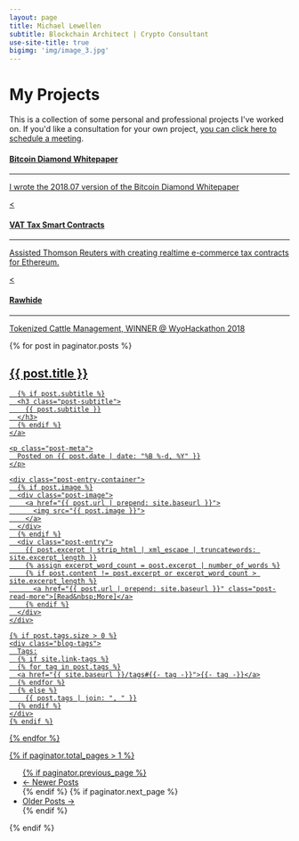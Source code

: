 ```yaml
---
layout: page
title: Michael Lewellen
subtitle: Blockchain Architect | Crypto Consultant
use-site-title: true
bigimg: 'img/image_3.jpg'
---
```


<h1 class="text-center">My Projects</h1>

This is a collection of some personal and professional projects I've worked on. If you'd like a consultation for your own project, [you can click here to schedule a meeting](https://calendly.com/michael-crypto-consult/30min).

<div class="row text-center">
  <div class="col-md-4 col-md-offset-0 col-sm-4 col-sm-offset-0 col-xs-12 col-xs-offset-0 text-center">
    <div class="project-card">
      <a target="_blank" href="https://btcd.io/wp-content/uploads/2018/08/Bitcoin-Diamond-Whitepaper-1.pdf" class="project-link">
        <span class="fa-stack fa-3x">
          <i class="fa fa-circle fa-stack-2x stack-color"></i>
          <i class="fa fa-diamond fa-stack-1x fa-inverse"></i>
        </span>
        <h4>Bitcoin Diamond Whitepaper</h4>
        <hr class="seperator">
        <p class="text-muted">
        I wrote the 2018.07 version of the Bitcoin Diamond Whitepaper
        </p>
      </a>
    </div>
  </div>

	
<div class="row text-center">
  <div class="col-md-4 col-md-offset-0 col-sm-4 col-sm-offset-0 col-xs-12 col-xs-offset-0 text-center">
    <div class="project-card">
      <a target="_blank" href="https://github.com/thomsonreuters/dbdlt-meetup/tree/master/realtime-vat-contracts" class="project-link">
        <span class="fa-stack fa-3x">
          <i class="fa fa-circle fa-stack-2x stack-color"></i>
          <<i class="fa fa-usd fa-stack-1x fa-inverse"></i>
        </span>
        <h4>VAT Tax Smart Contracts</h4>
        <hr class="seperator">
        <p class="text-muted">
        Assisted Thomson Reuters with creating realtime e-commerce tax contracts for Ethereum.
        </p>
      </a>
    </div>
  </div>

<div class="row text-center">
  <div class="col-md-4 col-md-offset-0 col-sm-4 col-sm-offset-0 col-xs-12 col-xs-offset-0 text-center">
    <div class="project-card">
      <a target="_blank" href="https://devpost.com/software/rawhide" class="project-link">
        <span class="fa-stack fa-3x">
          <i class="fa fa-circle fa-stack-2x stack-color"></i>
          <<i class="fa fa-trophy fa-stack-1x fa-inverse"></i>
        </span>
        <h4>Rawhide</h4>
        <hr class="seperator">
        <p class="text-muted">
        Tokenized Cattle Management,
        WINNER @ WyoHackathon 2018
        </p>
      </a>
    </div>
  </div>

	
<div class="posts-list">
  {% for post in paginator.posts %}
  <article class="post-preview">
    <a href="{{ post.url | prepend: site.baseurl }}">
	  <h2 class="post-title">{{ post.title }}</h2>

	  {% if post.subtitle %}
	  <h3 class="post-subtitle">
	    {{ post.subtitle }}
	  </h3>
	  {% endif %}
    </a>

    <p class="post-meta">
      Posted on {{ post.date | date: "%B %-d, %Y" }}
    </p>

    <div class="post-entry-container">
      {% if post.image %}
      <div class="post-image">
        <a href="{{ post.url | prepend: site.baseurl }}">
          <img src="{{ post.image }}">
        </a>
      </div>
      {% endif %}
      <div class="post-entry">
        {{ post.excerpt | strip_html | xml_escape | truncatewords: site.excerpt_length }}
        {% assign excerpt_word_count = post.excerpt | number_of_words %}
        {% if post.content != post.excerpt or excerpt_word_count > site.excerpt_length %}
          <a href="{{ post.url | prepend: site.baseurl }}" class="post-read-more">[Read&nbsp;More]</a>
        {% endif %}
      </div>
    </div>

    {% if post.tags.size > 0 %}
    <div class="blog-tags">
      Tags:
      {% if site.link-tags %}
      {% for tag in post.tags %}
      <a href="{{ site.baseurl }}/tags#{{- tag -}}">{{- tag -}}</a>
      {% endfor %}
      {% else %}
        {{ post.tags | join: ", " }}
      {% endif %}
    </div>
    {% endif %}

   </article>
  {% endfor %}
</div>

{% if paginator.total_pages > 1 %}
<ul class="pager main-pager">
  {% if paginator.previous_page %}
  <li class="previous">
    <a href="{{ paginator.previous_page_path | prepend: site.baseurl | replace: '//', '/' }}">&larr; Newer Posts</a>
  </li>
  {% endif %}
  {% if paginator.next_page %}
  <li class="next">
    <a href="{{ paginator.next_page_path | prepend: site.baseurl | replace: '//', '/' }}">Older Posts &rarr;</a>
  </li>
  {% endif %}
</ul>
{% endif %}

<div class="spacer"></div>
